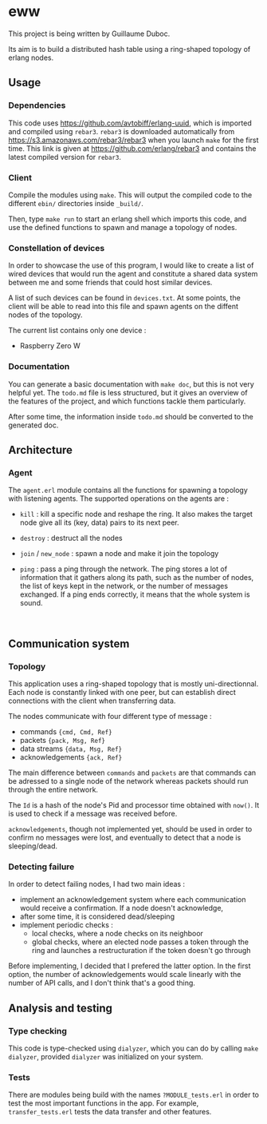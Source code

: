 # eww

This project is being written by Guillaume Duboc.

Its aim is to build a distributed hash table using a ring-shaped topology
of erlang nodes.

## Usage

### Dependencies

This code uses https://github.com/avtobiff/erlang-uuid, which is imported and compiled 
using `rebar3`. `rebar3` is downloaded automatically from https://s3.amazonaws.com/rebar3/rebar3 when you launch `make` for the first time. This link is given at https://github.com/erlang/rebar3 and contains the latest compiled version for `rebar3`. 

### Client

Compile the modules using `make`. This will output the compiled code to the different `ebin/`
directories inside `_build/`. 

Then, type `make run` to start an erlang shell which imports this code, and use the defined functions
to spawn and manage a topology of nodes.

### Constellation of devices

In order to showcase the use of this program, I would like to create a list
of wired devices that would run the agent and constitute a shared data system 
between me and some friends that could host similar devices.

A list of such devices can be found in `devices.txt`. At some points, the 
client will be able to read into this file and spawn agents on the diffent
nodes of the topology.

The current list contains only one device :
- Raspberry Zero W

### Documentation

You can generate a basic documentation with `make doc`, but this is not very helpful yet. The `todo.md` file is less structured, but it gives an overview of the features of the project, and which functions tackle them particularly.

After some time, the information inside `todo.md` should be converted to the generated doc.

## Architecture

### Agent

The `agent.erl` module contains all the functions for spawning a topology with
listening agents. The supported operations on the agents are :
	
- `kill` : kill a specific node and reshape the ring. It also makes the target node give all its (key, data) pairs to its next peer.

- `destroy` : destruct all the nodes

- `join` / `new_node` : spawn a node and make it join the topology

- `ping` : pass a ping through the network. The ping stores a lot of information that it gathers along its path, such as the number of nodes, the list of keys kept in the network, or the number of messages exchanged. If a ping ends correctly, it means that the whole system is sound.

  ​

## Communication system

### Topology

This application uses a ring-shaped topology that is mostly uni-directionnal. Each node is constantly linked with one peer, but can establish direct connections with the client when transferring data.

The nodes communicate with four different type of message :
	
- commands `{cmd, Cmd, Ref}`
- packets `{pack, Msg, Ref}`
- data streams `{data, Msg, Ref}`
- acknowledgements `{ack, Ref}`

The main difference between `commands` and `packets` are that commands can be 
adressed to a single node of the network whereas packets should run through
the entire network.

The `Id` is a hash of the node's Pid and processor time obtained with `now()`.
It is used to check if a message was received before.

`acknowledgements`, though not implemented yet, should be used in order to confirm
no messages were lost, and eventually to detect that a node is sleeping/dead.

### Detecting failure

In order to detect failing nodes, I had two main ideas :

- implement an acknowledgement system where each communication would receive a confirmation. If a node doesn't acknowledge, 
- after some time, it is considered dead/sleeping
- implement periodic checks :
    - local checks, where a node checks on its neighboor
    - global checks, where an elected node passes a token through the ring and launches a restructuration if the token doesn't go through

Before implementing, I decided that I prefered the latter option. In the first option, the number of acknowledgements would scale linearly with the number of API calls, and I don't think that's a good thing.



## Analysis and testing

### Type checking

This code is type-checked using `dialyzer`, which you can do by calling `make dialyzer`, provided `dialyzer` was initialized on your system.

### Tests

There are modules being build with the names `?MODULE_tests.erl` in order to test the most important functions in the app. For example, `transfer_tests.erl` tests the data transfer and other features.


